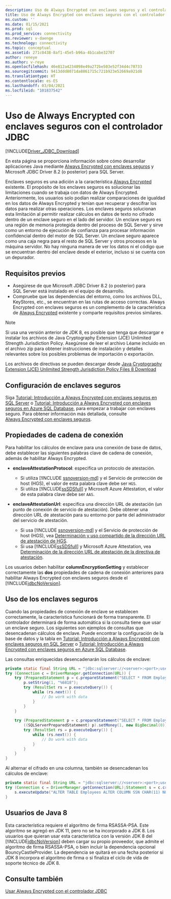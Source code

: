 ```yaml
---
description: Uso de Always Encrypted con enclaves seguros y el controlador JDBC
title: Uso de Always Encrypted con enclaves seguros con el controlador JDBC | Microsoft Docs
ms.custom: ''
ms.date: 01/15/2021
ms.prod: sql
ms.prod_service: connectivity
ms.reviewer: v-daenge
ms.technology: connectivity
ms.topic: conceptual
ms.assetid: 271c0438-8af1-45e5-b96a-4b1cabe32707
author: reneye
ms.author: v-reye
ms.openlocfilehash: 46e812a4234098e49a272be503e52f34d4c78733
ms.sourcegitcommit: 9413ddd8071da8861715c721b923e52669a921d8
ms.translationtype: HT
ms.contentlocale: es-ES
ms.lasthandoff: 03/04/2021
ms.locfileid: "101837542"
---
```

# <a name="using-always-encrypted-with-secure-enclaves-with-the-jdbc-driver"></a>Uso de Always Encrypted con enclaves seguros con el controlador JDBC
[!INCLUDE[Driver_JDBC_Download](../../includes/driver_jdbc_download.md)]

En esta página se proporciona información sobre cómo desarrollar aplicaciones Java mediante [Always Encrypted con enclaves seguros](../../relational-databases/security/encryption/always-encrypted-enclaves.md) y Microsoft JDBC Driver 8.2 (o posterior) para SQL Server.

Enclaves seguros es una adición a la característica [Always Encrypted](../../relational-databases/security/encryption/always-encrypted-database-engine.md) existente. El propósito de los enclaves seguros es solucionar las limitaciones cuando se trabaja con datos de Always Encrypted. Anteriormente, los usuarios solo podían realizar comparaciones de igualdad en los datos de Always Encrypted y tenían que recuperar y descifrar los datos para realizar otras operaciones. Los enclaves seguros solucionan esta limitación al permitir realizar cálculos en datos de texto no cifrado dentro de un enclave seguro en el lado del servidor. Un enclave seguro es una región de memoria protegida dentro del proceso de SQL Server y sirve como un entorno de ejecución de confianza para procesar información confidencial dentro del motor de SQL Server. Un enclave seguro aparece como una caja negra para el resto de SQL Server y otros procesos en la máquina servidor. No hay ninguna manera de ver los datos ni el código que se encuentran dentro del enclave desde el exterior, incluso si se cuenta con un depurador.

## <a name="prerequisites"></a>Requisitos previos
- Asegúrese de que Microsoft JDBC Driver 8.2 (o posterior) para SQL Server está instalado en el equipo de desarrollo.
- Compruebe que las dependencias del entorno, como los archivos DLL, KeyStores, etc., se encuentran en las rutas de acceso correctas. Always Encrypted con enclaves seguros es un complemento de la característica de [Always Encrypted](../../connect/jdbc/using-always-encrypted-with-the-jdbc-driver.md) existente y comparte requisitos previos similares.

> [!Note]
> Si usa una versión anterior de JDK 8, es posible que tenga que descargar e instalar los archivos de Java Cryptography Extension (JCE) Unlimited Strength Jurisdiction Policy. Asegúrese de leer el archivo Léame incluido en el archivo zip para obtener instrucciones de instalación y detalles relevantes sobre los posibles problemas de importación o exportación.  
>
> Los archivos de directivas se pueden descargar desde [Java Cryptography Extension (JCE) Unlimited Strength Jurisdiction Policy Files 8 Download](https://www.oracle.com/technetwork/java/javase/downloads/jce8-download-2133166.html)

## <a name="setting-up-secure-enclaves"></a>Configuración de enclaves seguros
Siga [Tutorial: Introducción a Always Encrypted con enclaves seguros en SQL Server](../../relational-databases/security/tutorial-getting-started-with-always-encrypted-enclaves.md) o [Tutorial: Introducción a Always Encrypted con enclaves seguros en Azure SQL Database](/azure/azure-sql/database/always-encrypted-enclaves-getting-started), para empezar a trabajar con enclaves seguro. Para obtener información más detallada, consulte [Always Encrypted con enclaves seguros](../../relational-databases/security/encryption/always-encrypted-enclaves.md).

## <a name="connection-string-properties"></a>Propiedades de cadena de conexión

Para habilitar los cálculos de enclave para una conexión de base de datos, debe establecer las siguientes palabras clave de cadena de conexión, además de habilitar Always Encrypted.

- **enclaveAttestationProtocol**: especifica un protocolo de atestación. 
  - Si utiliza [!INCLUDE [ssnoversion-md](../../includes/ssnoversion-md.md)] y el Servicio de protección de host (HGS), el valor de esta palabra clave debe ser `HGS`.
  - Si utiliza [!INCLUDE[ssSDSfull](../../includes/sssdsfull-md.md)] y Microsoft Azure Attestation, el valor de esta palabra clave debe ser `AAS`.

- **enclaveAttestationUrl**: especifica una dirección URL de atestación (un punto de conexión de servicio de atestación). Debe obtener una dirección URL de atestación para su entorno por parte del administrador del servicio de atestación.
  - Si usa [!INCLUDE [ssnoversion-md](../../includes/ssnoversion-md.md)] y el Servicio de protección de host (HGS), vea [Determinación y uso compartido de la dirección URL de atestación de HGS](../../relational-databases/security/encryption/always-encrypted-enclaves-host-guardian-service-deploy.md#step-6-determine-and-share-the-hgs-attestation-url).
  - Si usa [!INCLUDE[ssSDSfull](../../includes/sssdsfull-md.md)] y Microsoft Azure Attestation, vea [Determinación de la dirección URL de atestación de la directiva de atestación](../../relational-databases/security/encryption/always-encrypted-enclaves.md?view=sql-server-ver15#secure-enclave-attestation).

Los usuarios deben habilitar **columnEncryptionSetting** y establecer correctamente las **dos** propiedades de cadena de conexión anteriores para habilitar Always Encrypted con enclaves seguros desde el [!INCLUDE[jdbcNoVersion](../../includes/jdbcnoversion_md.md)].

## <a name="working-with-secure-enclaves"></a>Uso de los enclaves seguros
Cuando las propiedades de conexión de enclave se establecen correctamente, la característica funcionará de forma transparente. El controlador determinará de forma automática si la consulta tiene que usar un enclave seguro. Los siguientes son ejemplos de consultas que desencadenan cálculos de enclave. Puede encontrar la configuración de la base de datos y la tabla en [Tutorial: Introducción a Always Encrypted con enclaves seguros en SQL Server](../../relational-databases/security/tutorial-getting-started-with-always-encrypted-enclaves.md) o [Tutorial: Introducción a Always Encrypted con enclaves seguros en Azure SQL Database](/azure/azure-sql/database/always-encrypted-enclaves-getting-started).


Las consultas enriquecidas desencadenarán los cálculos de enclave:
```java
private static final String URL = "jdbc:sqlserver://<server>:<port>;user=<username>;password=<password>;databaseName=ContosoHR;columnEncryptionSetting=enabled;enclaveAttestationUrl=<attestation-url>;enclaveAttestationProtocol=<attestation-protocol>;";
try (Connection c = DriverManager.getConnection(URL)) {
    try (PreparedStatement p = c.prepareStatement("SELECT * FROM Employees WHERE SSN LIKE ?")) {
        p.setString(1, "%6818");
        try (ResultSet rs = p.executeQuery()) {
            while (rs.next()) {
                // Do work with data
            }
        }
    }
    
    try (PreparedStatement p = c.prepareStatement("SELECT * FROM Employees WHERE SALARY > ?")) {
        ((SQLServerPreparedStatement) p).setMoney(1, new BigDecimal(0));
        try (ResultSet rs = p.executeQuery()) {
            while (rs.next()) {
                // Do work with data
            }
        }
    }
}
```

Al alternar el cifrado en una columna, también se desencadenan los cálculos de enclave:
```java
private static final String URL = "jdbc:sqlserver://<server>:<port>;user=<username>;password=<password>;databaseName=ContosoHR;columnEncryptionSetting=enabled;enclaveAttestationUrl=<attestation-url>;enclaveAttestationProtocol=<attestation-protocol>;";
try (Connection c = DriverManager.getConnection(URL);Statement s = c.createStatement()) {
    s.executeUpdate("ALTER TABLE Employees ALTER COLUMN SSN CHAR(11) NULL WITH (ONLINE = ON)");
}
```

## <a name="java-8-users"></a>Usuarios de Java 8
Esta característica requiere el algoritmo de firma RSASSA-PSA. Este algoritmo se agregó en JDK 11, pero no se ha incorporado a JDK 8. Los usuarios que quieran usar esta característica con la versión JDK 8 del [!INCLUDE[jdbcNoVersion](../../includes/jdbcnoversion_md.md)] deben cargar su propio proveedor, que admite el algoritmo de firma RSASSA-PSA, o bien incluir la dependencia opcional BouncyCastleProvider. La dependencia se quitará en una fecha posterior si JDK 8 incorpora el algoritmo de firma o si finaliza el ciclo de vida de soporte técnico de JDK 8.

## <a name="see-also"></a>Consulte también
[Usar Always Encrypted con el controlador JDBC](../../connect/jdbc/using-always-encrypted-with-the-jdbc-driver.md)